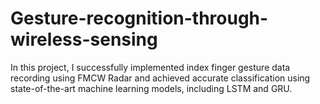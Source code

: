 # Gesture-recognition-through-wireless-sensing
In this project, I successfully implemented index finger gesture data recording using FMCW Radar and achieved accurate classification using state-of-the-art machine learning models, including LSTM and GRU.

